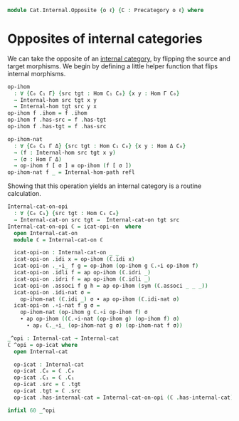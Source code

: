 <!--
```agda
open import 1Lab.Rewrite

open import Cat.Prelude

import Cat.Internal.Base
```
-->

```agda
module Cat.Internal.Opposite {o ℓ} {C : Precategory o ℓ} where
```

<!--
```agda
open Precategory C
open Cat.Internal.Base C
open Internal-hom
```
-->

# Opposites of internal categories

We can take the opposite of an [internal category], by flipping the
source and target morphisms. We begin by defining a little helper
function that flips internal morphisms.

[internal category]: Cat.Internal.Base.html

```agda
op-ihom
  : ∀ {C₀ C₁ Γ} {src tgt : Hom C₁ C₀} {x y : Hom Γ C₀}
  → Internal-hom src tgt x y
  → Internal-hom tgt src y x
op-ihom f .ihom = f .ihom
op-ihom f .has-src = f .has-tgt
op-ihom f .has-tgt = f .has-src

op-ihom-nat
  : ∀ {C₀ C₁ Γ Δ} {src tgt : Hom C₁ C₀} {x y : Hom Δ C₀}
  → (f : Internal-hom src tgt x y)
  → (σ : Hom Γ Δ)
  → op-ihom f [ σ ] ≡ op-ihom (f [ σ ])
op-ihom-nat f _ = Internal-hom-path refl
```

<!--
```agda
private
  op-ihom-involutive
    : ∀ {C₀ C₁ Γ} {src tgt : Hom C₁ C₀} {x y : Hom Γ C₀}
    → {f : Internal-hom src tgt x y}
    → op-ihom (op-ihom f) ≡rw f
  op-ihom-involutive = make-rewrite (Internal-hom-path refl)
{-# REWRITE op-ihom-involutive #-}
```
-->

Showing that this operation yields an internal category is a routine
calculation.

```agda
Internal-cat-on-opi
  : ∀ {C₀ C₁} {src tgt : Hom C₁ C₀}
  → Internal-cat-on src tgt →  Internal-cat-on tgt src
Internal-cat-on-opi ℂ = icat-opi-on  where
  open Internal-cat-on
  module ℂ = Internal-cat-on ℂ

  icat-opi-on : Internal-cat-on _ _
  icat-opi-on .idi x = op-ihom (ℂ.idi x)
  icat-opi-on ._∘i_ f g = op-ihom (op-ihom g ℂ.∘i op-ihom f)
  icat-opi-on .idli f = ap op-ihom (ℂ.idri _)
  icat-opi-on .idri f = ap op-ihom (ℂ.idli _)
  icat-opi-on .associ f g h = ap op-ihom (sym (ℂ.associ _ _ _))
  icat-opi-on .idi-nat σ =
    op-ihom-nat (ℂ.idi _) σ ∙ ap op-ihom (ℂ.idi-nat σ)
  icat-opi-on .∘i-nat f g σ =
    op-ihom-nat (op-ihom g ℂ.∘i op-ihom f) σ
    ∙ ap op-ihom ((ℂ.∘i-nat (op-ihom g) (op-ihom f) σ)
      ∙ ap₂ ℂ._∘i_ (op-ihom-nat g σ) (op-ihom-nat f σ))

_^opi : Internal-cat → Internal-cat
ℂ ^opi = op-icat where
  open Internal-cat

  op-icat : Internal-cat
  op-icat .C₀ = ℂ .C₀
  op-icat .C₁ = ℂ .C₁
  op-icat .src = ℂ .tgt
  op-icat .tgt = ℂ .src
  op-icat .has-internal-cat = Internal-cat-on-opi (ℂ .has-internal-cat)

infixl 60 _^opi
```
